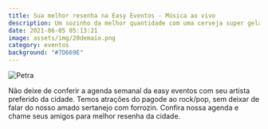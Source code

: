 ```yaml
---
title: Sua melhor resenha na Easy Eventos - Música ao vivo
description: Um sozinho da melhor quantidade com uma cerveja super gelada a partir de quarta
date: 2021-06-05 05:13:21
image: assets/img/20demaio.png
category: eventos
background: "#7D669E"
---
```

![Petra](/assets/img/20demaio.png)

Não deixe de conferir a agenda semanal da easy eventos com seu artista preferido da cidade. Temos atrações do pagode ao rock/pop, sem deixar de falar do nosso amado sertanejo com forrozin.
Confira nossa agenda e chame seus amigos para melhor resenha da cidade.